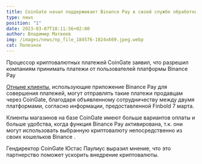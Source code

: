 ```yaml
---
title: CoinGate начал поддерживает Binance Pay в своей службе обработки платежей
type: news
position: "1"
date: 2023-03-07T18:11:56+02:00
author: Владимир Матвеев
img: /images/news/np_file_184576-1024x669.jpeg.webp
cat: Полезное
---
```

Процессор криптовалютных платежей CoinGate заявил, что разрешил компаниям принимать платежи от пользователей платформы Binance Pay

[Отныне клиенты](https://finbold.com/coingate-now-supports-binance-pay-on-its-payment-processing-service/), использующие приложение Binance Pay для совершения платежей, могут отправлять такие платежи продавцам через CoinGate, благодаря объявленному сотрудничеству между двумя платформами, согласно информации, предоставленной Finbold 7 марта.

Клиенты магазинов на базе CoinGate имеют больше вариантов оплаты и больше удобства, когда функция Binance Pay активирована, т.к. они могут использовать выбранную криптовалюту непосредственно из своих кошельков Binance .

Гендиректор CoinGate Юстас Паулиус выразил мнение, что это партнерство поможет ускорить внедрение криптовалюты.